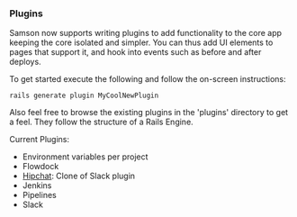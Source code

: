 ### Plugins

Samson now supports writing plugins to add functionality to the core app keeping the core isolated and simpler. You can
thus add UI elements to pages that support it, and hook into events such as before and after deploys.

To get started execute the following and follow the on-screen instructions:
```
rails generate plugin MyCoolNewPlugin
```

Also feel free to browse the existing plugins in the 'plugins' directory to get a feel. They follow the structure of a 
Rails Engine.

Current Plugins:

* Environment variables per project
* Flowdock
* [Hipchat](https://github.com/listia/samson_hipchat): Clone of Slack plugin
* Jenkins
* Pipelines
* Slack
